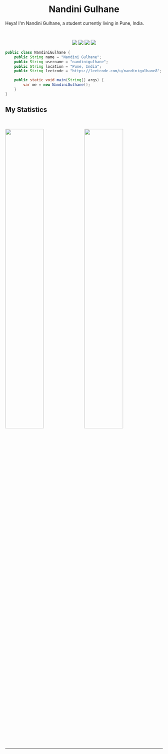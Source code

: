 <h1 align="center">
  <b>Nandini Gulhane</b>
</h1>

Heya! I'm Nandini Gulhane, a student currently living in Pune, India. 

<br>

<p>
<div align="center">
  <img src="https://img.shields.io/badge/-HTML5-9878F0?style=for-the-badge&logo=html5&logoColor=9878F0&labelColor=282828">
  <img src="https://img.shields.io/badge/MySQL-4479A1?style=for-the-badge&logo=mysql&logoColor=white&labelColor=282828">
  <img src="https://img.shields.io/badge/-Java-cf8c4e?style=for-the-badge&logo=openjdk&logoColor=cf8c4e&labelColor=282828">
  <img src="https://img.shields.io/badge/-Python-98b982?style=for-the-badge&logo=python&logoColor=98b982&labelColor=282828">
</div>
</p>

```java
public class NandiniGulhane {
    public String name = "Nandini Gulhane";
    public String username = "nandinigulhane";
    public String location = "Pune, India";
    public String leetcode = "https://leetcode.com/u/nandinigulhane8";

    public static void main(String[] args) {
        var me = new NandiniGulhane();
    }
}
```

## My Statistics

<br/>
<p align="left">
  <img width="49.5%" src="https://github-readme-stats.vercel.app/api?username=nandinigulhane&show_icons=true&theme=gruvbox&hide_border=true" />
    <img width="49.5%" src="https://github-readme-streak-stats.herokuapp.com/?user=nandinigulhane&theme=gruvbox&hide_border=true" />
</p>
<br>

------
